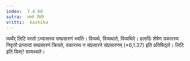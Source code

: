 ```yaml
---
index:  7.4.68
sutra:  व्यथो लिटि
vritti:  kashika 
---
```


व्यर्थेर् लिटि परतो ऽभ्यासस्य सम्प्रसारणं भवति। विव्यथे, विव्यथाते, विव्यथिरे। हलादिः शेषेण यकारस्य निवृत्तौ प्राप्तायां सम्प्रसारणं क्रियते, वकारस्य न संप्रसारने संप्रसारणम् (*6,1.37) इति प्रतिषिद्यते। लिटि इति किम्? वाव्यथ्यते।

